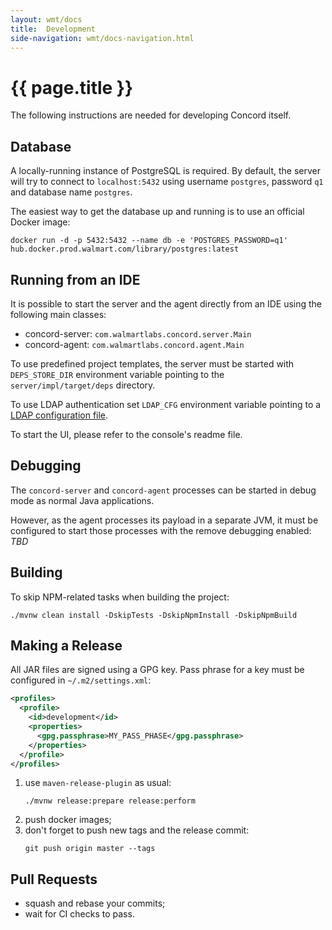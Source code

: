 ```yaml
---
layout: wmt/docs
title:  Development
side-navigation: wmt/docs-navigation.html
---
```


# {{ page.title }} 

The following instructions are needed for developing Concord itself.

## Database

A locally-running instance of PostgreSQL is required. By default, the server
will try to connect to `localhost:5432` using username `postgres`, password
`q1` and database name `postgres`.

The easiest way to get the database up and running is to use an official
Docker image:
```
docker run -d -p 5432:5432 --name db -e 'POSTGRES_PASSWORD=q1' hub.docker.prod.walmart.com/library/postgres:latest
```

## Running from an IDE

It is possible to start the server and the agent directly from an IDE using the
following main classes:
- concord-server: `com.walmartlabs.concord.server.Main`
- concord-agent: `com.walmartlabs.concord.agent.Main`

To use predefined project templates, the server must be started with `DEPS_STORE_DIR`
environment variable pointing to the `server/impl/target/deps` directory.

To use LDAP authentication set `LDAP_CFG` environment variable pointing to a [LDAP
configuration file](./configuration.html#ldap).

To start the UI, please refer to the console's readme file.

## Debugging

The `concord-server` and `concord-agent` processes can be started in debug mode as
normal Java applications.

However, as the agent processes its payload in a separate JVM, it must be configured to
start those processes with the remove debugging enabled: *TBD*

## Building

To skip NPM-related tasks when building the project:
```
./mvnw clean install -DskipTests -DskipNpmInstall -DskipNpmBuild
```

## Making a Release

All JAR files are signed using a GPG key. Pass phrase for a key must be configured in
`~/.m2/settings.xml`:
```xml
<profiles>
  <profile>
    <id>development</id>
    <properties>
      <gpg.passphrase>MY_PASS_PHASE</gpg.passphrase>
    </properties>
  </profile>
</profiles>
```

1. use `maven-release-plugin` as usual:
   ```
   ./mvnw release:prepare release:perform
   ```
2. push docker images;
3. don't forget to push new tags and the release commit:
   ```
   git push origin master --tags
   ```

## Pull Requests

- squash and rebase your commits;
- wait for CI checks to pass.

